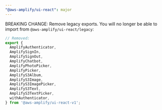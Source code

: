 ```yaml
---
"@aws-amplify/ui-react": major
---
```


BREAKING CHANGE: Remove legacy exports. You will no longer be able to import from `@aws-amplify/ui-react/legacy`:

```js
// Removed:
export {
  AmplifyAuthenticator,
  AmplifySignIn,
  AmplifySignOut,
  AmplifyChatbot,
  AmplifyPhotoPicker,
  AmplifyPicker,
  AmplifyS3Album,
  AmplifyS3Image,
  AmplifyS3ImagePicker,
  AmplifyS3Text,
  AmplifyS3TextPicker,
  withAuthenticator,
} from '@aws-amplify/ui-react-v1';
```
